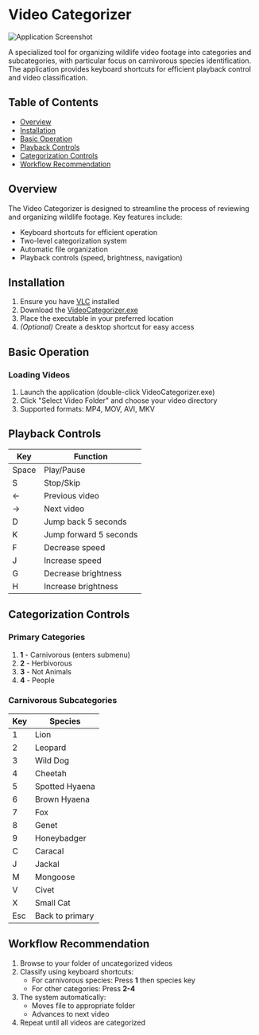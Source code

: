 # Video Categorizer

![Application Screenshot](https://github.com/DavidDHofmann/video_categorizer/tree/main/CategorizerScreenshot.png)

A specialized tool for organizing wildlife video footage into categories and subcategories, with particular focus on carnivorous species identification. The application provides keyboard shortcuts for efficient playback control and video classification.

## Table of Contents
- [Overview](#overview)
- [Installation](#installation)
- [Basic Operation](#basic-operation)
- [Playback Controls](#playback-controls)
- [Categorization Controls](#categorization-controls)
- [Workflow Recommendation](#workflow-recommendation)

## Overview
The Video Categorizer is designed to streamline the process of reviewing and organizing wildlife footage. Key features include:
- Keyboard shortcuts for efficient operation
- Two-level categorization system
- Automatic file organization
- Playback controls (speed, brightness, navigation)

## Installation
1. Ensure you have [VLC](https://www.videolan.org/vlc/index.html) installed
2. Download the [VideoCategorizer.exe](https://github.com/DavidDHofmann/video_categorizer/blob/main/dist/VideoCategorizer.exe)
3. Place the executable in your preferred location
4. *(Optional)* Create a desktop shortcut for easy access

## Basic Operation
### Loading Videos
1. Launch the application (double-click VideoCategorizer.exe)
2. Click "Select Video Folder" and choose your video directory
3. Supported formats: MP4, MOV, AVI, MKV

## Playback Controls

| Key       | Function               |
|-----------|------------------------|
| Space     | Play/Pause             |
| S         | Stop/Skip              |
| ←         | Previous video         |
| →         | Next video             |
| D         | Jump back 5 seconds    |
| K         | Jump forward 5 seconds |
| F         | Decrease speed         |
| J         | Increase speed         |
| G         | Decrease brightness    |
| H         | Increase brightness    |

## Categorization Controls

### Primary Categories
1. **1** - Carnivorous (enters submenu)
2. **2** - Herbivorous
3. **3** - Not Animals
4. **4** - People

### Carnivorous Subcategories
| Key | Species         |
|-----|-----------------|
| 1   | Lion            |
| 2   | Leopard         |
| 3   | Wild Dog        |
| 4   | Cheetah         |
| 5   | Spotted Hyaena  |
| 6   | Brown Hyaena    |
| 7   | Fox             |
| 8   | Genet           |
| 9   | Honeybadger     |
| C   | Caracal         |
| J   | Jackal          |
| M   | Mongoose        |
| V   | Civet           |
| X   | Small Cat       |
| Esc | Back to primary |

## Workflow Recommendation
1. Browse to your folder of uncategorized videos
2. Classify using keyboard shortcuts:
   - For carnivorous species: Press **1** then species key
   - For other categories: Press **2-4**
3. The system automatically:
   - Moves file to appropriate folder
   - Advances to next video
4. Repeat until all videos are categorized
